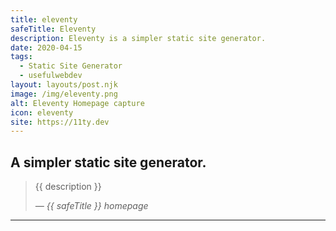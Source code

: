 ```yaml
---
title: eleventy
safeTitle: Eleventy
description: Eleventy is a simpler static site generator.
date: 2020-04-15
tags:
  - Static Site Generator
  - usefulwebdev
layout: layouts/post.njk
image: /img/eleventy.png
alt: Eleventy Homepage capture
icon: eleventy
site: https://11ty.dev
---
```


<div class="box">

<h2 class="is-family-secondary">A simpler static site generator.</h2>

<!-- <figure class="image">
<img alt="{{ alt }}" src="{{ image }}">
</figure> -->

> {{ description }}
>
> <cite>&mdash; {{ safeTitle }} homepage</cite>

</div>

---